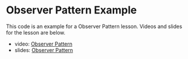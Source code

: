 # Observer Pattern Example

This code is an example for a Observer Pattern lesson. Videos and slides for the lesson are below.

- video: [Observer Pattern](https://youtu.be/dSjBZHrKqpw)
- slides: [Observer Pattern](https://drive.google.com/file/d/1f_lv6eIhXAbcnyopd8u5hpjZR0xuB2Hx/view?usp=drive_link)

